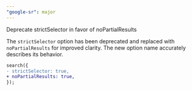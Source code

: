 ```yaml
---
"google-sr": major
---
```


Deprecate strictSelector in favor of noPartialResults

The `strictSelector` option has been deprecated and replaced with `noPartialResults` for improved clarity. The new option name accurately describes its behavior.

```diff
search({
- strictSelector: true,
+ noPartialResults: true,
});
```
